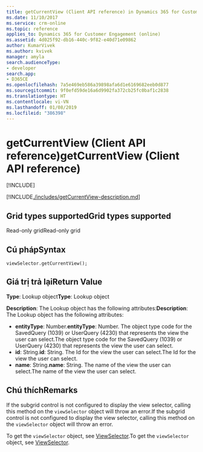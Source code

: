 ```yaml
---
title: getCurrentView (Client API reference) in Dynamics 365 for Customer Engagement| MicrosoftDocs
ms.date: 11/10/2017
ms.service: crm-online
ms.topic: reference
applies_to: Dynamics 365 for Customer Engagement (online)
ms.assetid: 4d025f92-db16-440c-9f82-e40d71e09862
author: KumarVivek
ms.author: kvivek
manager: amyla
search.audienceType:
- developer
search.app:
- D365CE
ms.openlocfilehash: 7a5e469eb586a39898afa6d1e6169682eeb0d877
ms.sourcegitcommit: 9f0efd59de16a6d9902fa372cb25fc0baf1c2838
ms.translationtype: HT
ms.contentlocale: vi-VN
ms.lasthandoff: 01/08/2019
ms.locfileid: "386398"
---
```

# <a name="getcurrentview-client-api-reference"></a><span data-ttu-id="6e2f9-102">getCurrentView (Client API reference)</span><span class="sxs-lookup"><span data-stu-id="6e2f9-102">getCurrentView (Client API reference)</span></span>

[!INCLUDE[](../../../../../includes/cc_applies_to_update_9_0_0.md)]

[!INCLUDE[./includes/getCurrentView-description.md](./includes/getCurrentView-description.md)]

## <a name="grid-types-supported"></a><span data-ttu-id="6e2f9-103">Grid types supported</span><span class="sxs-lookup"><span data-stu-id="6e2f9-103">Grid types supported</span></span>

<span data-ttu-id="6e2f9-104">Read-only grid</span><span class="sxs-lookup"><span data-stu-id="6e2f9-104">Read-only grid</span></span>

## <a name="syntax"></a><span data-ttu-id="6e2f9-105">Cú pháp</span><span class="sxs-lookup"><span data-stu-id="6e2f9-105">Syntax</span></span>

`viewSelector.getCurrentView();`

## <a name="return-value"></a><span data-ttu-id="6e2f9-106">Giá trị trả lại</span><span class="sxs-lookup"><span data-stu-id="6e2f9-106">Return Value</span></span>

<span data-ttu-id="6e2f9-107">**Type**: Lookup object</span><span class="sxs-lookup"><span data-stu-id="6e2f9-107">**Type**: Lookup object</span></span>

<span data-ttu-id="6e2f9-108">**Description**: The Lookup object has the following attributes:</span><span class="sxs-lookup"><span data-stu-id="6e2f9-108">**Description**: The Lookup object has the following attributes:</span></span>

- <span data-ttu-id="6e2f9-109">**entityType**: Number.</span><span class="sxs-lookup"><span data-stu-id="6e2f9-109">**entityType**: Number.</span></span> <span data-ttu-id="6e2f9-110">The object type code for the SavedQuery (1039) or UserQuery (4230) that represents the view the user can select.</span><span class="sxs-lookup"><span data-stu-id="6e2f9-110">The object type code for the SavedQuery (1039) or UserQuery (4230) that represents the view the user can select.</span></span>
- <span data-ttu-id="6e2f9-111">**id**: String.</span><span class="sxs-lookup"><span data-stu-id="6e2f9-111">**id**: String.</span></span> <span data-ttu-id="6e2f9-112">The Id for the view the user can select.</span><span class="sxs-lookup"><span data-stu-id="6e2f9-112">The Id for the view the user can select.</span></span>
- <span data-ttu-id="6e2f9-113">**name**: String.</span><span class="sxs-lookup"><span data-stu-id="6e2f9-113">**name**: String.</span></span> <span data-ttu-id="6e2f9-114">The name of the view the user can select.</span><span class="sxs-lookup"><span data-stu-id="6e2f9-114">The name of the view the user can select.</span></span>

## <a name="remarks"></a><span data-ttu-id="6e2f9-115">Chú thích</span><span class="sxs-lookup"><span data-stu-id="6e2f9-115">Remarks</span></span>

<span data-ttu-id="6e2f9-116">If the subgrid control is not configured to display the view selector, calling this method on the `viewSelector` object will throw an error.</span><span class="sxs-lookup"><span data-stu-id="6e2f9-116">If the subgrid control is not configured to display the view selector, calling this method on the `viewSelector` object will throw an error.</span></span>

<span data-ttu-id="6e2f9-117">To get the `viewSelector` object, see [ViewSelector](../viewselector.md).</span><span class="sxs-lookup"><span data-stu-id="6e2f9-117">To get the `viewSelector` object, see [ViewSelector](../viewselector.md).</span></span>



